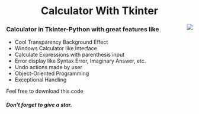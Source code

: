 <div align="center">
  <h1> Calculator With Tkinter </h1>
</div>

<img src="https://user-images.githubusercontent.com/83356501/129448611-4a4e7dff-9985-4f00-9517-5066b1c2469b.gif" align='right' />

### Calculator in Tkinter-Python with great features like  
- Cool Transparency Background Effect
- Windows Calculator like Interface
- Calculate Expressions with parenthesis input
- Error display like Syntax Error, Imaginary Answer, etc.
- Undo actions made by user
- Object-Oriented Programming
- Exceptional Handling

Feel free to download this code 

##### Don't  forget to give a star.
